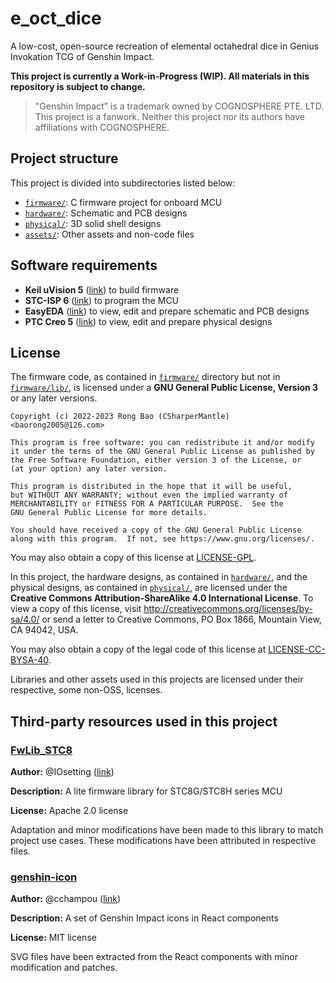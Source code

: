# e_oct_dice

A low-cost, open-source recreation of elemental octahedral dice in Genius Invokation TCG of Genshin Impact.

**This project is currently a Work-in-Progress (WIP). All materials in this repository is subject to change.**

> "Genshin Impact" is a trademark owned by COGNOSPHERE PTE. LTD. This project is a fanwork. Neither this project nor its authors have affiliations with COGNOSPHERE.

## Project structure

This project is divided into subdirectories listed below:

* [`firmware/`](firmware/): C firmware project for onboard MCU
* [`hardware/`](hardware/): Schematic and PCB designs
* [`physical/`](physical/): 3D solid shell designs
* [`assets/`](assets/): Other assets and non-code files

## Software requirements

* **Keil uVision 5** ([link](https://www.keil.com/product/)) to build firmware
* **STC-ISP 6** ([link](https://stcai.com/gjrj)) to program the MCU
* **EasyEDA** ([link](https://lceda.cn/)) to view, edit and prepare schematic and PCB designs
* **PTC Creo 5** ([link](https://www.ptc.com/en/products/creo)) to view, edit and prepare physical designs

## License

The firmware code, as contained in [`firmware/`](firmware/) directory but not in [`firmware/lib/`](firmware/lib/), is licensed under a **GNU General Public License, Version 3** or any later versions.

```plain
Copyright (c) 2022-2023 Rong Bao (CSharperMantle) <baorong2005@126.com>

This program is free software: you can redistribute it and/or modify
it under the terms of the GNU General Public License as published by
the Free Software Foundation, either version 3 of the License, or
(at your option) any later version.

This program is distributed in the hope that it will be useful,
but WITHOUT ANY WARRANTY; without even the implied warranty of
MERCHANTABILITY or FITNESS FOR A PARTICULAR PURPOSE.  See the
GNU General Public License for more details.

You should have received a copy of the GNU General Public License
along with this program.  If not, see https://www.gnu.org/licenses/.
```

You may also obtain a copy of this license at [LICENSE-GPL](LICENSE-GPL).

In this project, the hardware designs, as contained in [`hardware/`](hardware/), and the physical designs, as contained in [`physical/`](physical/), are licensed under the **Creative Commons Attribution-ShareAlike 4.0 International License**. To view a copy of this license, visit http://creativecommons.org/licenses/by-sa/4.0/ or send a letter to Creative Commons, PO Box 1866, Mountain View, CA 94042, USA.

You may also obtain a copy of the legal code of this license at [LICENSE-CC-BYSA-40](LICENSE-CC-BYSA-40).

Libraries and other assets used in this projects are licensed under their respective, some non-OSS, licenses.

## Third-party resources used in this project

### [FwLib_STC8](https://github.com/IOsetting/FwLib_STC8)

**Author:** @IOsetting ([link](https://github.com/IOsetting))

**Description:** A lite firmware library for STC8G/STC8H series MCU

**License:** Apache 2.0 license

Adaptation and minor modifications have been made to this library to match project use cases. These modifications have been attributed in respective files. 

### [genshin-icon](https://github.com/cchampou/genshin-icon)

**Author:** @cchampou ([link](https://github.com/cchampou))

**Description:** A set of Genshin Impact icons in React components

**License:** MIT license

SVG files have been extracted from the React components with minor modification and patches.